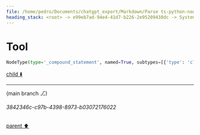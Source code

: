 ```yaml
---
file: /home/pedro/Documents/chatgpt_export/Markdown/Parse ts-python-node-types JSON.md
heading_stack: <root> -> e99eb7ad-94e4-41d7-b226-2e95209438dc -> System -> f5218b62-0612-4055-a04f-15c2a4456b30 -> System -> aaa24a7d-6d79-4f2a-aa46-73a3895b401a -> User -> e2bcdb24-7d4d-4880-bc78-36cac65ea2b7 -> Assistant -> 3af7ae0b-c579-4d4a-90d3-732ef36c4077 -> Assistant -> 8d7a4cfc-4710-4160-b2cd-0ae6821ce860 -> Tool -> 4d1b6605-d6a7-4faf-a82b-dbdbcecc9118 -> Assistant -> aaa292e7-abf4-48a3-8ec5-c9395760f1df -> User -> 95e92a2a-1ecc-4d37-a231-440fb0df8742 -> Assistant -> 61a16991-9ab7-4460-a1c6-a8b1a7370e7e -> Assistant -> 62ccd67c-1542-4215-8ac3-81d905af856a -> Tool
---
```

# Tool

```python
NodeType(type='_compound_statement', named=True, subtypes=[{'type': 'class_definition', 'named': True}, {'type': 'decorated_definition', 'named': True}, {'type': 'for_statement', 'named': True}, {'type': 'function_definition', 'named': True}, {'type': 'if_statement', 'named': True}, {'type': 'match_statement', 'named': True}, {'type': 'try_statement', 'named': True}, {'type': 'while_statement', 'named': True}, {'type': 'with_statement', 'named': True}])
```

[child ⬇️](#3842346c-c97b-4398-8973-b03072176022)

---

(main branch ⎇)
###### 3842346c-c97b-4398-8973-b03072176022
[parent ⬆️](#62ccd67c-1542-4215-8ac3-81d905af856a)
